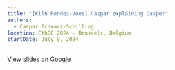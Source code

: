 ```yaml
---
title: "[Kiln Rendez-Vous] Caspar explaining Gasper"
authors:
  - Caspar Schwarz-Schilling
location: EthCC 2024 - Brussels, Belgium
startDate: July 9, 2024
---
```


[View slides on Google](https://docs.google.com/presentation/d/1eHD5XjBo33N21ZYtdzyhJ-WCaEjEoLEkoHW7HTR51hQ/edit)

